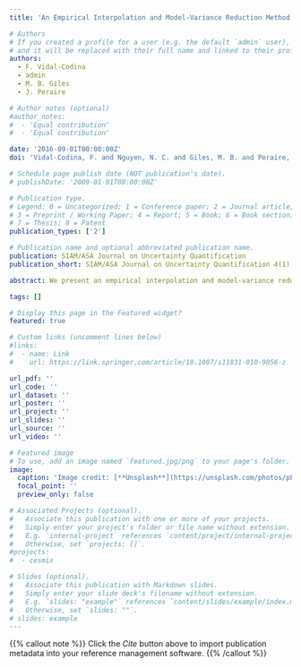 ```yaml
---
title: 'An Empirical Interpolation and Model-Variance Reduction Method for Computing Statistical Outputs  of Parametrized Stochastic Partial Differential Equations'

# Authors
# If you created a profile for a user (e.g. the default `admin` user), write the username (folder name) here
# and it will be replaced with their full name and linked to their profile.
authors:  
  - F. Vidal-Codina
  - admin
  - M. B. Giles
  - J. Peraire

# Author notes (optional)
#author_notes:
#  - 'Equal contribution'
#  - 'Equal contribution'

date: '2016-09-01T00:00:00Z'
doi: 'Vidal-Codina, F. and Nguyen, N. C. and Giles, M. B. and Peraire, J.'

# Schedule page publish date (NOT publication's date).
# publishDate: '2009-01-01T00:00:00Z'

# Publication type.
# Legend: 0 = Uncategorized; 1 = Conference paper; 2 = Journal article;
# 3 = Preprint / Working Paper; 4 = Report; 5 = Book; 6 = Book section;
# 7 = Thesis; 8 = Patent
publication_types: ['2']

# Publication name and optional abbreviated publication name.
publication: SIAM/ASA Journal on Uncertainty Quantification
publication_short: SIAM/ASA Journal on Uncertainty Quantification 4(1), 244-265

abstract: We present an empirical interpolation and model-variance reduction method for the fast and reliable computation of statistical outputs of parametrized stochastic elliptic partial differential equations. Our method consists of three main ingredients (1) the real-time computation of reduced basis (RB) outputs approximating high-fidelity outputs computed with the hybridizable discontinuous Galerkin (HDG) discretization; (2) the empirical interpolation for an efficient offline-online decoupling of the parametric and stochastic influence; and (3) a multilevel variance reduction method that exploits the statistical correlation between the low-fidelity approximations and the high-fidelity HDG discretization to accelerate the convergence of the Monte Carlo simulations. The multilevel variance reduction method provides efficient computation of the statistical outputs by shifting most of the computational burden from the high-fidelity HDG approximation to the RB approximations. Furthermore, we develop a posteriori error estimates for our approximations of the statistical outputs. Based on these error estimates, we propose an algorithm for optimally choosing both the dimensions of the RB approximations and the size of Monte Carlo samples to achieve a given error tolerance. In addition, we extend the method to compute estimates for the gradients of the statistical outputs. The proposed method is particularly useful for stochastic optimization problems where many evaluations of the objective function and its gradient are required. 

tags: []

# Display this page in the Featured widget?
featured: true

# Custom links (uncomment lines below)
#links:
#  - name: Link
#    url: https://link.springer.com/article/10.1007/s11831-010-9056-z

url_pdf: ''
url_code: ''
url_dataset: ''
url_poster: ''
url_project: ''
url_slides: ''
url_source: ''
url_video: ''

# Featured image
# To use, add an image named `featured.jpg/png` to your page's folder.
image:
  caption: 'Image credit: [**Unsplash**](https://unsplash.com/photos/pLCdAaMFLTE)'
  focal_point: ''
  preview_only: false

# Associated Projects (optional).
#   Associate this publication with one or more of your projects.
#   Simply enter your project's folder or file name without extension.
#   E.g. `internal-project` references `content/project/internal-project/index.md`.
#   Otherwise, set `projects: []`.
#projects:
#  - cesmix

# Slides (optional).
#   Associate this publication with Markdown slides.
#   Simply enter your slide deck's filename without extension.
#   E.g. `slides: "example"` references `content/slides/example/index.md`.
#   Otherwise, set `slides: ""`.
# slides: example
---
```


{{% callout note %}}
Click the _Cite_ button above to import publication metadata into your reference management software.
{{% /callout %}}
